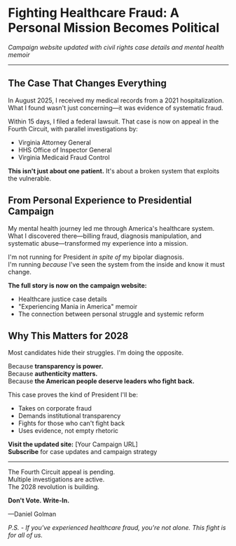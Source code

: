 # Fighting Healthcare Fraud: A Personal Mission Becomes Political

*Campaign website updated with civil rights case details and mental health memoir*

---

## The Case That Changes Everything

In August 2025, I received my medical records from a 2021 hospitalization. What I found wasn't just concerning—it was evidence of systematic fraud.

Within 15 days, I filed a federal lawsuit. That case is now on appeal in the Fourth Circuit, with parallel investigations by:
- Virginia Attorney General
- HHS Office of Inspector General
- Virginia Medicaid Fraud Control

**This isn't just about one patient.** It's about a broken system that exploits the vulnerable.

## From Personal Experience to Presidential Campaign

My mental health journey led me through America's healthcare system. What I discovered there—billing fraud, diagnosis manipulation, and systematic abuse—transformed my experience into a mission.

I'm not running for President *in spite of* my bipolar diagnosis.  
I'm running *because* I've seen the system from the inside and know it must change.

**The full story is now on the campaign website:**
- Healthcare justice case details
- "Experiencing Mania in America" memoir  
- The connection between personal struggle and systemic reform

## Why This Matters for 2028

Most candidates hide their struggles. I'm doing the opposite.

Because **transparency is power.**  
Because **authenticity matters.**  
Because **the American people deserve leaders who fight back.**

This case proves the kind of President I'll be:
- Takes on corporate fraud
- Demands institutional transparency
- Fights for those who can't fight back
- Uses evidence, not empty rhetoric

**Visit the updated site:** [Your Campaign URL]  
**Subscribe** for case updates and campaign strategy

---

The Fourth Circuit appeal is pending.  
Multiple investigations are active.  
The 2028 revolution is building.

**Don't Vote. Write-In.**

—Daniel Golman

*P.S. - If you've experienced healthcare fraud, you're not alone. This fight is for all of us.*

